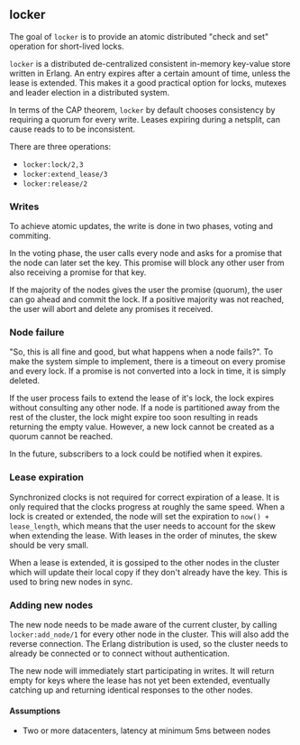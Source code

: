 ## locker

The goal of `locker` is to provide an atomic distributed "check and set"
operation for short-lived locks.

`locker` is a distributed de-centralized consistent in-memory
key-value store written in Erlang. An entry expires after a certain
amount of time, unless the lease is extended. This makes it a good
practical option for locks, mutexes and leader election in a
distributed system.

In terms of the CAP theorem, `locker` by default chooses consistency
by requiring a quorum for every write. Leases expiring during a
netsplit, can cause reads to to be inconsistent.

There are three operations:

 * `locker:lock/2,3`
 * `locker:extend_lease/3`
 * `locker:release/2`


### Writes

To achieve atomic updates, the write is done in two phases, voting and
commiting.

In the voting phase, the user calls every node and asks for a promise
that the node can later set the key. This promise will block any other
user from also receiving a promise for that key.

If the majority of the nodes gives the user the promise (quorum), the
user can go ahead and commit the lock. If a positive majority was not
reached, the user will abort and delete any promises it received.

### Node failure

"So, this is all fine and good, but what happens when a node
fails?". To make the system simple to implement, there is a timeout on
every promise and every lock. If a promise is not converted into a
lock in time, it is simply deleted.

If the user process fails to extend the lease of it's lock, the lock
expires without consulting any other node. If a node is partitioned
away from the rest of the cluster, the lock might expire too soon
resulting in reads returning the empty value. However, a new lock
cannot be created as a quorum cannot be reached.

In the future, subscribers to a lock could be notified when it expires.


### Lease expiration

Synchronized clocks is not required for correct expiration of a
lease. It is only required that the clocks progress at roughly the
same speed. When a lock is created or extended, the node will set the
expiration to `now() + lease_length`, which means that the user needs
to account for the skew when extending the lease. With leases in the
order of minutes, the skew should be very small.

When a lease is extended, it is gossiped to the other nodes in the
cluster which will update their local copy if they don't already have
the key. This is used to bring new nodes in sync.


### Adding new nodes

The new node needs to be made aware of the current cluster, by calling
`locker:add_node/1` for every other node in the cluster. This will
also add the reverse connection. The Erlang distribution is used, so
the cluster needs to already be connected or to connect without
authentication.

The new node will immediately start participating in writes. It will
return empty for keys where the lease has not yet been extended,
eventually catching up and returning identical responses to the other
nodes.


#### Assumptions

 * Two or more datacenters, latency at minimum 5ms between nodes
